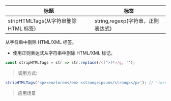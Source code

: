| 标题                                  | 标签                              |
| ------------------------------------- | --------------------------------- |
| stripHTMLTags(从字符串删除 HTML 标签) | string,regexp(字符串，正则表达式) |

从字符串中删除 HTML/XML 标签。

- 使用正则表达式从字符串中删除 HTML/XML 标记。

```js
const stripHTMLTags = str => str.replace(/<[^>]*>/g, '');
```

> 调用方式:

```js
stripHTMLTags('<p><em>lorem</em> <strong>ipsum</strong></p>'); // 'lorem ipsum'
```

> 应用场景
